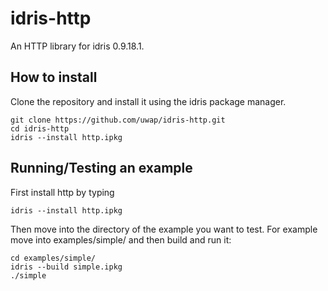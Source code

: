 # idris-http
An HTTP library for idris 0.9.18.1.

## How to install

Clone the repository and install it using the idris package manager.

```
git clone https://github.com/uwap/idris-http.git
cd idris-http
idris --install http.ipkg
```

## Running/Testing an example

First install http by typing

```
idris --install http.ipkg
```

Then move into the directory of the example you want to test.
For example move into examples/simple/ and then build and run it:

```
cd examples/simple/
idris --build simple.ipkg
./simple
```
